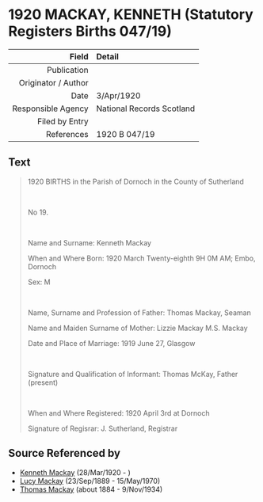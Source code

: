 ﻿---
layout: page
permalink: /sources/s37222698
---

# 1920 MACKAY, KENNETH (Statutory Registers Births 047/19)

Field | Detail
---:|:---
Publication | 
Originator / Author | 
Date | 3/Apr/1920
Responsible Agency | National Records Scotland
Filed by Entry | 
References | 1920 B 047/19

## Text

> 1920 BIRTHS in the Parish of Dornoch in the County of Sutherland
>
> <br/>
>
> No 19.
>
> <br/>
>
> Name and Surname: Kenneth Mackay
>
> When and Where Born: 1920 March Twenty-eighth 9H 0M AM; Embo, Dornoch
>
> Sex: M
>
> <br/>
>
> Name, Surname and Profession of Father: Thomas Mackay, Seaman
>
> Name and Maiden Surname of Mother: Lizzie Mackay M.S. Mackay
>
> Date and Place of Marriage: 1919 June 27, Glasgow
>
> <br/>
>
> Signature and Qualification of Informant: Thomas McKay, Father (present)
>
> <br/>
>
> When and Where Registered: 1920 April 3rd at Dornoch
>
> Signature of Regisrar: J. Sutherland, Registrar
>

## Source Referenced by

* [Kenneth Mackay](../people/@52754046@-kenneth-mackay-b1920-3-28-d.md) (28/Mar/1920 - )
* [Lucy Mackay](../people/@16587624@-lucy-mackay-b1889-9-23-d1970-5-15.md) (23/Sep/1889 - 15/May/1970)
* [Thomas Mackay](../people/@5045152@-thomas-mackay-b1884-d1934-11-9.md) (about 1884 - 9/Nov/1934)
